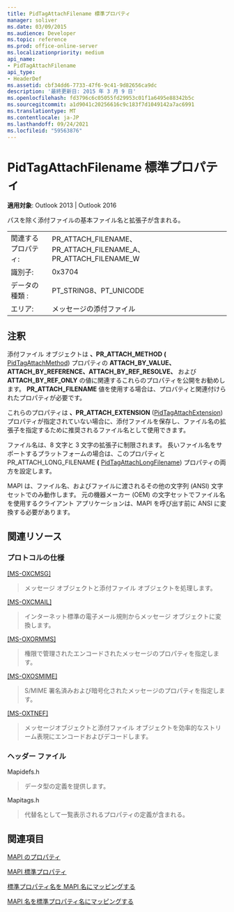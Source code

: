 ```yaml
---
title: PidTagAttachFilename 標準プロパティ
manager: soliver
ms.date: 03/09/2015
ms.audience: Developer
ms.topic: reference
ms.prod: office-online-server
ms.localizationpriority: medium
api_name:
- PidTagAttachFilename
api_type:
- HeaderDef
ms.assetid: cbf34dd6-7733-47f6-9c41-9d82656ca9dc
description: '最終更新日: 2015 年 3 月 9 日'
ms.openlocfilehash: fd3796c6c05055fd29953c01f1a6495e88342b5c
ms.sourcegitcommit: a1d9041c20256616c9c183f7d1049142a7ac6991
ms.translationtype: MT
ms.contentlocale: ja-JP
ms.lasthandoff: 09/24/2021
ms.locfileid: "59563876"
---
```

# <a name="pidtagattachfilename-canonical-property"></a>PidTagAttachFilename 標準プロパティ

  
  
**適用対象**: Outlook 2013 | Outlook 2016 
  
パスを除く添付ファイルの基本ファイル名と拡張子が含まれる。
  
|||
|:-----|:-----|
|関連するプロパティ:  <br/> |PR_ATTACH_FILENAME、PR_ATTACH_FILENAME_A、PR_ATTACH_FILENAME_W  <br/> |
|識別子:  <br/> |0x3704  <br/> |
|データの種類 :   <br/> |PT_STRING8、PT_UNICODE  <br/> |
|エリア:  <br/> |メッセージの添付ファイル  <br/> |
   
## <a name="remarks"></a>注釈

添付ファイル オブジェクトは **、PR_ATTACH_METHOD** **(** [PidTagAttachMethod](pidtagattachmethod-canonical-property.md)) プロパティの **ATTACH_BY_VALUE、ATTACH_BY_REFERENCE、ATTACH_BY_REF_RESOLVE、** および **ATTACH_BY_REF_ONLY** の値に関連するこれらのプロパティを公開をお勧めします。  **PR_ATTACH_FILENAME** 値を使用する場合は、プロパティと関連付けられたプロパティが必要です。 
  
これらのプロパティは **、PR_ATTACH_EXTENSION** ([PidTagAttachExtension](pidtagattachextension-canonical-property.md)) プロパティが指定されていない場合に、添付ファイルを保存し、ファイル名の拡張子を指定するために推奨されるファイル名として使用できます。 
  
ファイル名は、8 文字と 3 文字の拡張子に制限されます。 長いファイル名をサポートするプラットフォームの場合は、このプロパティと PR_ATTACH_LONG_FILENAME **(** [PidTagAttachLongFilename](pidtagattachlongfilename-canonical-property.md)) プロパティの両方を設定します。 
  
MAPI は、ファイル名、およびファイルに渡されるその他の文字列 (ANSI) 文字セットでのみ動作します。 元の機器メーカー (OEM) の文字セットでファイル名を使用するクライアント アプリケーションは、MAPI を呼び出す前に ANSI に変換する必要があります。 
  
## <a name="related-resources"></a>関連リソース

### <a name="protocol-specifications"></a>プロトコルの仕様

[[MS-OXCMSG]](https://msdn.microsoft.com/library/7fd7ec40-deec-4c06-9493-1bc06b349682%28Office.15%29.aspx)
  
> メッセージ オブジェクトと添付ファイル オブジェクトを処理します。
    
[[MS-OXCMAIL]](https://msdn.microsoft.com/library/b60d48db-183f-4bf5-a908-f584e62cb2d4%28Office.15%29.aspx)
  
> インターネット標準の電子メール規則からメッセージ オブジェクトに変換します。
    
[[MS-OXORMMS]](https://msdn.microsoft.com/library/a121dda4-48f3-41f8-b12f-170f533038bb%28Office.15%29.aspx)
  
> 権限で管理されたエンコードされたメッセージのプロパティを指定します。
    
[[MS-OXOSMIME]](https://msdn.microsoft.com/library/bb17d126-d211-462c-8cd3-454ed33c8746%28Office.15%29.aspx)
  
> S/MIME 署名済みおよび暗号化されたメッセージのプロパティを指定します。
    
[[MS-OXTNEF]](https://msdn.microsoft.com/library/1f0544d7-30b7-4194-b58f-adc82f3763bb%28Office.15%29.aspx)
  
> メッセージオブジェクトと添付ファイル オブジェクトを効率的なストリーム表現にエンコードおよびデコードします。
    
### <a name="header-files"></a>ヘッダー ファイル

Mapidefs.h
  
> データ型の定義を提供します。
    
Mapitags.h
  
> 代替名として一覧表示されるプロパティの定義が含まれる。
    
## <a name="see-also"></a>関連項目



[MAPI のプロパティ](mapi-properties.md)
  
[MAPI 標準プロパティ](mapi-canonical-properties.md)
  
[標準プロパティ名を MAPI 名にマッピングする](mapping-canonical-property-names-to-mapi-names.md)
  
[MAPI 名を標準プロパティ名にマッピングする](mapping-mapi-names-to-canonical-property-names.md)

